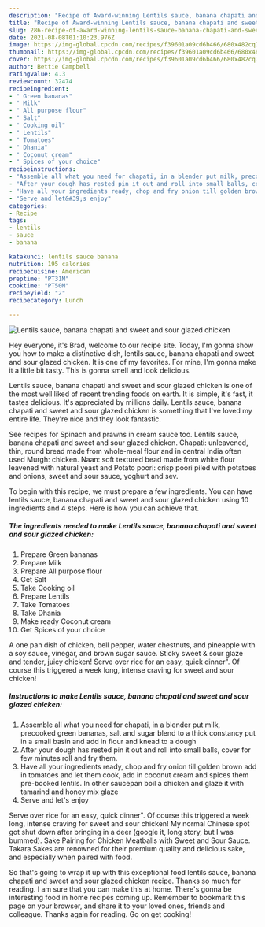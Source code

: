 ```yaml
---
description: "Recipe of Award-winning Lentils sauce, banana chapati and sweet and sour glazed chicken"
title: "Recipe of Award-winning Lentils sauce, banana chapati and sweet and sour glazed chicken"
slug: 286-recipe-of-award-winning-lentils-sauce-banana-chapati-and-sweet-and-sour-glazed-chicken
date: 2021-08-08T01:10:23.976Z
image: https://img-global.cpcdn.com/recipes/f39601a09cd6b466/680x482cq70/lentils-sauce-banana-chapati-and-sweet-and-sour-glazed-chicken-recipe-main-photo.jpg
thumbnail: https://img-global.cpcdn.com/recipes/f39601a09cd6b466/680x482cq70/lentils-sauce-banana-chapati-and-sweet-and-sour-glazed-chicken-recipe-main-photo.jpg
cover: https://img-global.cpcdn.com/recipes/f39601a09cd6b466/680x482cq70/lentils-sauce-banana-chapati-and-sweet-and-sour-glazed-chicken-recipe-main-photo.jpg
author: Bettie Campbell
ratingvalue: 4.3
reviewcount: 32474
recipeingredient:
- " Green bananas"
- " Milk"
- " All purpose flour"
- " Salt"
- " Cooking oil"
- " Lentils"
- " Tomatoes"
- " Dhania"
- " Coconut cream"
- " Spices of your choice"
recipeinstructions:
- "Assemble all what you need for chapati, in a blender put milk, precooked green bananas, salt and sugar blend to a thick constancy put in a small basin and add in flour and knead to a dough"
- "After your dough has rested pin it out and roll into small balls, cover for few minutes roll and fry them."
- "Have all your ingredients ready, chop and fry onion till golden brown add in tomatoes and let them cook, add in coconut cream and spices them pre-booked lentils. In other saucepan boil a chicken and glaze it with tamarind and honey mix glaze"
- "Serve and let&#39;s enjoy"
categories:
- Recipe
tags:
- lentils
- sauce
- banana

katakunci: lentils sauce banana 
nutrition: 195 calories
recipecuisine: American
preptime: "PT31M"
cooktime: "PT50M"
recipeyield: "2"
recipecategory: Lunch

---
```



![Lentils sauce, banana chapati and sweet and sour glazed chicken](https://img-global.cpcdn.com/recipes/f39601a09cd6b466/680x482cq70/lentils-sauce-banana-chapati-and-sweet-and-sour-glazed-chicken-recipe-main-photo.jpg)

Hey everyone, it's Brad, welcome to our recipe site. Today, I'm gonna show you how to make a distinctive dish, lentils sauce, banana chapati and sweet and sour glazed chicken. It is one of my favorites. For mine, I'm gonna make it a little bit tasty. This is gonna smell and look delicious.

Lentils sauce, banana chapati and sweet and sour glazed chicken is one of the most well liked of recent trending foods on earth. It is simple, it's fast, it tastes delicious. It's appreciated by millions daily. Lentils sauce, banana chapati and sweet and sour glazed chicken is something that I've loved my entire life. They're nice and they look fantastic.

See recipes for Spinach and prawns in cream sauce too. Lentils sauce, banana chapati and sweet and sour glazed chicken. Chapati: unleavened, thin, round bread made from whole-meal flour and in central India often used Murgh: chicken. Naan: soft textured bead made from white flour leavened with natural yeast and Potato poori: crisp poori piled with potatoes and onions, sweet and sour sauce, yoghurt and sev.


To begin with this recipe, we must prepare a few ingredients. You can have lentils sauce, banana chapati and sweet and sour glazed chicken using 10 ingredients and 4 steps. Here is how you can achieve that.

<!--inarticleads1-->

##### The ingredients needed to make Lentils sauce, banana chapati and sweet and sour glazed chicken:

1. Prepare  Green bananas
1. Prepare  Milk
1. Prepare  All purpose flour
1. Get  Salt
1. Take  Cooking oil
1. Prepare  Lentils
1. Take  Tomatoes
1. Take  Dhania
1. Make ready  Coconut cream
1. Get  Spices of your choice


A one pan dish of chicken, bell pepper, water chestnuts, and pineapple with a soy sauce, vinegar, and brown sugar sauce. Sticky sweet &amp; sour glaze and tender, juicy chicken! Serve over rice for an easy, quick dinner&#34;. Of course this triggered a week long, intense craving for sweet and sour chicken! 

<!--inarticleads2-->

##### Instructions to make Lentils sauce, banana chapati and sweet and sour glazed chicken:

1. Assemble all what you need for chapati, in a blender put milk, precooked green bananas, salt and sugar blend to a thick constancy put in a small basin and add in flour and knead to a dough
1. After your dough has rested pin it out and roll into small balls, cover for few minutes roll and fry them.
1. Have all your ingredients ready, chop and fry onion till golden brown add in tomatoes and let them cook, add in coconut cream and spices them pre-booked lentils. In other saucepan boil a chicken and glaze it with tamarind and honey mix glaze
1. Serve and let&#39;s enjoy


Serve over rice for an easy, quick dinner&#34;. Of course this triggered a week long, intense craving for sweet and sour chicken! My normal Chinese spot got shut down after bringing in a deer (google it, long story, but I was bummed). Sake Pairing for Chicken Meatballs with Sweet and Sour Sauce. Takara Sakes are renowned for their premium quality and delicious sake, and especially when paired with food. 

So that's going to wrap it up with this exceptional food lentils sauce, banana chapati and sweet and sour glazed chicken recipe. Thanks so much for reading. I am sure that you can make this at home. There's gonna be interesting food in home recipes coming up. Remember to bookmark this page on your browser, and share it to your loved ones, friends and colleague. Thanks again for reading. Go on get cooking!
